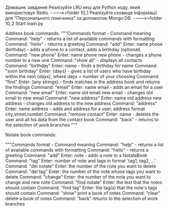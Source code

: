 
Домашнє завдання
Реалізуйте LRU кеш для Python коду, який використовує Redis.
---->>folder 10_1
Реалізуйте сховище інформації для "Персонального помічника" за допомогою Mongo DB.
---->>folder 10_2
Start main.py

Address book commands:
"""Commands format - Command meaning
    Command: "help" - returns a list of available commands with formatting
    Command: "hello" - returns a greeting
    Command: "add" Enter: name phone (birthday) - adds a phone to a contact, adds a birthday (optional)
    Command: "new phone" Enter: name phone new phone - changes a phone number to a new one
    Command: "show all" - displays all contacts
    Command: "birthday" Enter: name - finds a birthday for name
    Command: "soon birthday" Enter: {days} - gives a list of users who have birthday within the next {days}, where days = number of your choosing
    Command: "find" Enter: [any strings} - finds matches in the address book and returns the findings
    Command: "email" Enter: name email - adds an email for a user
    Command: "new email" Enter: name old email new email - changes old email to new email
    Command: "new address" Enter: name old address new address - changes old address to the new address
    Command: "address" Enter: name address - adds and address for a user, address format city,street,number
    Command: "remove contact" Enter:  name - deletes the user and all his data from the contact book
    Command: "back" - returns to the selection of work branches
    """


Notate book commands:

"""Commands format - Command meaning
    Command: "help" - returns a list of available commands with formatting
    Command: "hello" - returns a greeting
    Command: "add" Enter: note - adds a note to a NotateBook
    Command: "tag" Enter: number of note and tags in format 'tag1, tag2, ...'
    Command: "del notate" Enter: the number of the note you want to delete
    Command: "del tag" Enter: the number of the note whose tags you want to delete
    Command: "change" Enter: the number of the note you want to change and new note
    Command: "find notate" Enter: the text that the notes should contain
    Command: "find tag" Enter: the tag(s) that the note's tags should contain
    Command: "show"  print a book of notes
    Command: "clear"  delete a book of notes
    Command: "back" returns to the selection of work branches
